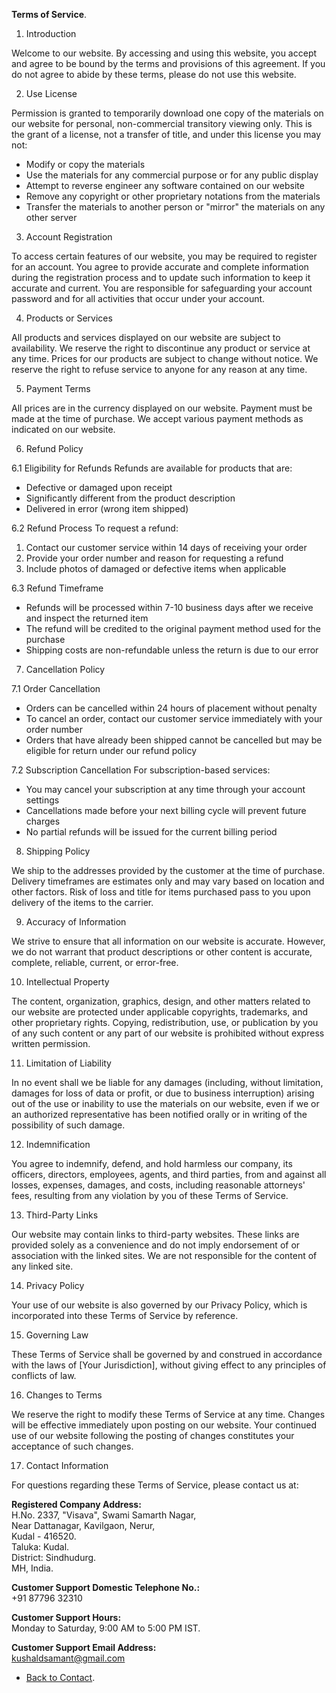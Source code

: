 **Terms of Service**.

1. Introduction

Welcome to our website. By accessing and using this website, you accept and agree to be bound by the terms and provisions of this agreement. If you do not agree to abide by these terms, please do not use this website.

2. Use License

Permission is granted to temporarily download one copy of the materials on our website for personal, non-commercial transitory viewing only. This is the grant of a license, not a transfer of title, and under this license you may not:
- Modify or copy the materials
- Use the materials for any commercial purpose or for any public display
- Attempt to reverse engineer any software contained on our website
- Remove any copyright or other proprietary notations from the materials
- Transfer the materials to another person or "mirror" the materials on any other server

3. Account Registration

To access certain features of our website, you may be required to register for an account. You agree to provide accurate and complete information during the registration process and to update such information to keep it accurate and current. You are responsible for safeguarding your account password and for all activities that occur under your account.

4. Products or Services

All products and services displayed on our website are subject to availability. We reserve the right to discontinue any product or service at any time. Prices for our products are subject to change without notice. We reserve the right to refuse service to anyone for any reason at any time.

5. Payment Terms

All prices are in the currency displayed on our website. Payment must be made at the time of purchase. We accept various payment methods as indicated on our website.

6. Refund Policy

6.1 Eligibility for Refunds
Refunds are available for products that are:
- Defective or damaged upon receipt
- Significantly different from the product description
- Delivered in error (wrong item shipped)

6.2 Refund Process
To request a refund:
1. Contact our customer service within 14 days of receiving your order
2. Provide your order number and reason for requesting a refund
3. Include photos of damaged or defective items when applicable

6.3 Refund Timeframe
- Refunds will be processed within 7-10 business days after we receive and inspect the returned item
- The refund will be credited to the original payment method used for the purchase
- Shipping costs are non-refundable unless the return is due to our error

7. Cancellation Policy

7.1 Order Cancellation
- Orders can be cancelled within 24 hours of placement without penalty
- To cancel an order, contact our customer service immediately with your order number
- Orders that have already been shipped cannot be cancelled but may be eligible for return under our refund policy

7.2 Subscription Cancellation
For subscription-based services:
- You may cancel your subscription at any time through your account settings
- Cancellations made before your next billing cycle will prevent future charges
- No partial refunds will be issued for the current billing period

8. Shipping Policy

We ship to the addresses provided by the customer at the time of purchase. Delivery timeframes are estimates only and may vary based on location and other factors. Risk of loss and title for items purchased pass to you upon delivery of the items to the carrier.

9. Accuracy of Information

We strive to ensure that all information on our website is accurate. However, we do not warrant that product descriptions or other content is accurate, complete, reliable, current, or error-free.

10. Intellectual Property

The content, organization, graphics, design, and other matters related to our website are protected under applicable copyrights, trademarks, and other proprietary rights. Copying, redistribution, use, or publication by you of any such content or any part of our website is prohibited without express written permission.

11. Limitation of Liability

In no event shall we be liable for any damages (including, without limitation, damages for loss of data or profit, or due to business interruption) arising out of the use or inability to use the materials on our website, even if we or an authorized representative has been notified orally or in writing of the possibility of such damage.

12. Indemnification

You agree to indemnify, defend, and hold harmless our company, its officers, directors, employees, agents, and third parties, from and against all losses, expenses, damages, and costs, including reasonable attorneys' fees, resulting from any violation by you of these Terms of Service.

13. Third-Party Links

Our website may contain links to third-party websites. These links are provided solely as a convenience and do not imply endorsement of or association with the linked sites. We are not responsible for the content of any linked site.

14. Privacy Policy

Your use of our website is also governed by our Privacy Policy, which is incorporated into these Terms of Service by reference.

15. Governing Law

These Terms of Service shall be governed by and construed in accordance with the laws of [Your Jurisdiction], without giving effect to any principles of conflicts of law.

16. Changes to Terms

We reserve the right to modify these Terms of Service at any time. Changes will be effective immediately upon posting on our website. Your continued use of our website following the posting of changes constitutes your acceptance of such changes.

17. Contact Information

For questions regarding these Terms of Service, please contact us at:

**Registered Company Address:**  
H.No. 2337, "Visava", Swami Samarth Nagar,  
Near Dattanagar, Kavilgaon, Nerur,  
Kudal - 416520.  
Taluka: Kudal.  
District: Sindhudurg.  
MH, India.

**Customer Support Domestic Telephone No.:**  
+91 87796 32310

**Customer Support Hours:**  
Monday to Saturday, 9:00 AM to 5:00 PM IST.

**Customer Support Email Address:**  
kushaldsamant@gmail.com

- <a href="https://kushalsamant.github.io/contact.html">Back to Contact</a>.
